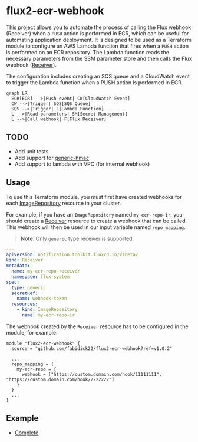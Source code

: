 # flux2-ecr-webhook
This project allows you to automate the process of calling the Flux webhook (Receiver) when a `PUSH` action is performed in ECR, which can be useful for automating application deployment. 
It is designed to be used as a Terraform module to configure an AWS Lambda function that fires when a `PUSH` action is performed on an ECR repository. 
The Lambda function reads the necessary parameters from the SSM parameter store and then calls the Flux webhook ([Receiver](https://fluxcd.io/flux/components/notification/receiver/)).

The configuration includes creating an SQS queue and a CloudWatch event to trigger the Lambda function when a PUSH action is performed in ECR.

```mermaid
graph LR
  ECR[ECR] -->|Push event| CW[CloudWatch Event]
  CW -->|Trigger| SQS[SQS Queue]
  SQS -->|Trigger| L[Lambda Function]
  L -->|Read parameters| SM[Secret Management]
  L -->|Call webhook| F[Flux Receiver]
```

## TODO
- Add unit tests
- Add support for [generic-hmac](https://fluxcd.io/flux/components/notification/receiver/#generic-hmac)
- Add support to lambda with VPC (for internal webhook)

## Usage
To use this Terraform module, you must first have created webhooks for each [ImageRepository](https://fluxcd.io/flux/components/image/imagerepositories/) resource in your cluster. 

For example, if you have an `ImageRepository` named `my-ecr-repo-ir`, you should create a [Receiver](https://fluxcd.io/flux/components/notification/receiver/) resource to create a webhook that can be called. 
This webhook will then be used in our input variable named `repo_mapping`.
> **Note**: Only `generic` type receiver is supported.

```yaml
---
apiVersion: notification.toolkit.fluxcd.io/v1beta2
kind: Receiver
metadata:
  name: my-ecr-repo-receiver
  namespace: flux-system
spec:
  type: generic
  secretRef:
    name: webhook-token
  resources:
    - kind: ImageRepository
      name: my-ecr-repo-ir
```
The webhook created by the `Receiver` resource has to be configured in the module, for example:
```hcl
module "flux2-ecr-webhook" {
  source = "github.com/fabidick22/flux2-ecr-webhook?ref=v1.0.2"

  ...
  repo_mapping = {
    my-ecr-repo = {
      webhook = ["https://custom.domain.com/hook/11111111", "https://custom.domain.com/hook/2222222"]
    }
  }
  ...
}
```
## Example
- [Complete](https://github.com/fabidick22/flux2-ecr-webhook/tree/main/examples/complete)